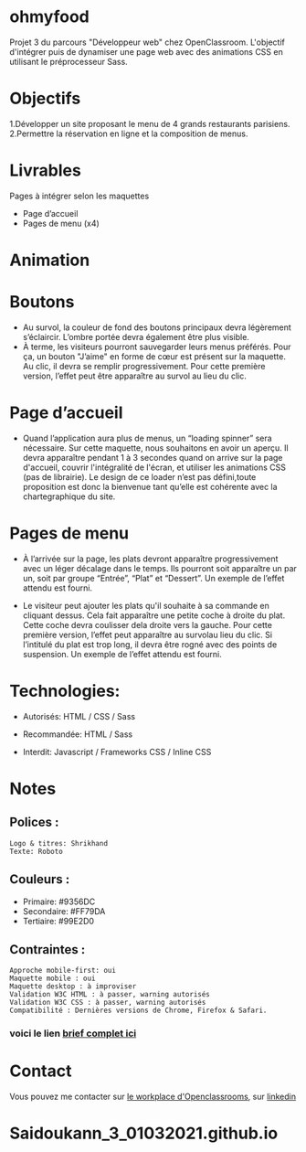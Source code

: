 # ohmyfood
Projet 3 du parcours "Développeur web" chez OpenClassroom. L'objectif d'intégrer puis de dynamiser une page web avec des animations CSS en utilisant le préprocesseur Sass.
# Objectifs
  1.Développer un site proposant le menu de 4 grands restaurants parisiens.
  2.Permettre la réservation en ligne et la composition de menus.
# Livrables
Pages à intégrer selon les maquettes
* Page d’accueil
* Pages de menu (x4)
# Animation

# Boutons

   * Au survol, la couleur de fond des boutons principaux devra légèrement         s’éclaircir. 
    L’ombre portée devra également être plus visible.
   * À terme, les visiteurs pourront sauvegarder leurs menus préférés. Pour ça, un bouton "J’aime" en forme de cœur est présent sur la maquette. Au clic, il devra se remplir progressivement. Pour cette première version, l’effet peut être apparaître au survol au lieu du clic.
# Page d’accueil

   * Quand l’application aura plus de menus, un “loading spinner” sera nécessaire. Sur cette maquette, nous souhaitons en avoir un aperçu. Il devra apparaître pendant 1 à 3 secondes quand on arrive sur la page d'accueil, couvrir l'intégralité de l'écran, et utiliser les animations CSS (pas de librairie).
   Le design de ce loader n’est pas défini,toute proposition est donc la bienvenue tant qu’elle est cohérente avec la chartegraphique du site.

# Pages de menu

* À l’arrivée sur la page, les plats devront apparaître progressivement avec un léger décalage dans le temps. Ils pourront soit apparaître un par un, soit par groupe “Entrée”, “Plat” et “Dessert”. Un exemple de l’effet attendu est fourni.

* Le visiteur peut ajouter les plats qu'il souhaite à sa commande en cliquant dessus. Cela fait apparaître une petite coche à droite du plat. Cette coche devra coulisser dela droite vers la gauche. Pour cette première version, l’effet peut apparaître au survolau lieu du clic. Si l’intitulé du plat est trop long, il devra être rogné avec des points de suspension. Un exemple de l’effet attendu est fourni.
# Technologies:

* Autorisés: HTML / CSS / Sass

* Recommandée: HTML / Sass

* Interdit: Javascript / Frameworks CSS / Inline CSS
# Notes

## Polices :

    Logo & titres: Shrikhand
    Texte: Roboto

## Couleurs :

* Primaire: #9356DC
* Secondaire: #FF79DA
* Tertiaire: #99E2D0

## Contraintes :

    Approche mobile-first: oui
    Maquette mobile : oui
    Maquette desktop : à improviser
    Validation W3C HTML : à passer, warning autorisés
    Validation W3C CSS : à passer, warning autorisés
    Compatibilité : Dernières versions de Chrome, Firefox & Safari.
### voici le lien [brief complet ici](https://s3-eu-west-1.amazonaws.com/course.oc-static.com/projects/DW_P3/Brief%20cre%CC%81atif%20-%20Ohmyfood!.pdf)
# Contact
Vous pouvez me contacter sur [le workplace d'Openclassrooms](https:/openclassrooms.workplace.com/), sur [linkedin](https://www.linkedin.com/feed/)






# Saidoukann_3_01032021.github.io
